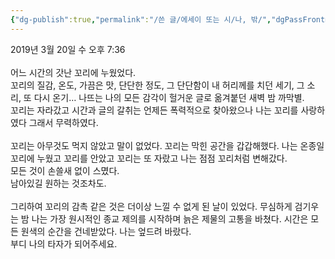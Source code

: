 ```yaml
---
{"dg-publish":true,"permalink":"/쓴 글/에세이 또는 시/나, 밖/","dgPassFrontmatter":true}
---
```



2019년 3월 20일 수 오후 7:36<br/>
<br/>
어느 시간의 갓난 꼬리에 누웠었다.<br/>
꼬리의 질감, 온도, 가끔은 맛, 단단한 정도, 그 단단함이 내 허리께를 치던 세기, 그 소리, 또 다시 온기…  나뜨는 나의 모든 감각이 헐거운 글로 옮겨붙던 새벽 밤 까막별.<br/>
꼬리는 자라갔고 시간과 글의 갈취는 언제든 폭력적으로 찾아왔으나 나는 꼬리를 사랑하였다 그래서 무력하였다.<br/>
<br/>
꼬리는 아무것도 먹지 않았고 말이 없었다. 꼬리는 막힌 공간을 갑갑해했다. 나는 온종일 꼬리에 누웠고 꼬리를 안았고 꼬리는 또 자랐고 나는 점점 꼬리처럼 변해갔다. <br/>
모든 것이 손쓸새 없이 스몄다.<br/>
남아있길 원하는 것조차도.<br/>
<br/>
그리하여 꼬리의 감촉 같은 것은 더이상 느낄 수 없게 된 날이 있었다. 무심하게 검기우는 밤 나는 가장 원시적인 종교 제의를 시작하며 늙은 제물의 고통을 바쳤다. 시간은 모든 원색의 순간을 건네받았다. 나는 엎드려 바랐다.<br/>
부디 나의 타자가 되어주세요.<br/>